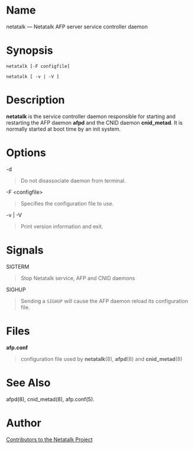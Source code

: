 # Name

netatalk — Netatalk AFP server service controller daemon

# Synopsis

`netatalk [-F configfile]`

`netatalk [ -v | -V ]`

# Description

**netatalk** is the service controller daemon responsible for starting and
restarting the AFP daemon **afpd** and the CNID daemon **cnid_metad**. It is
normally started at boot time by an init system.

# Options

-d

> Do not disassociate daemon from terminal.

-F <configfile\>

> Specifies the configuration file to use.

-v | -V

> Print version information and exit.

# Signals

SIGTERM

> Stop Netatalk service, AFP and CNID daemons

SIGHUP

> Sending a `SIGHUP` will cause the AFP daemon reload its configuration
file.

# Files

**afp.conf**

> configuration file used by **netatalk**(8), **afpd**(8) and **cnid_metad**(8)

# See Also

afpd(8), cnid_metad(8), afp.conf(5).

# Author

[Contributors to the Netatalk Project](https://netatalk.io/contributors)
